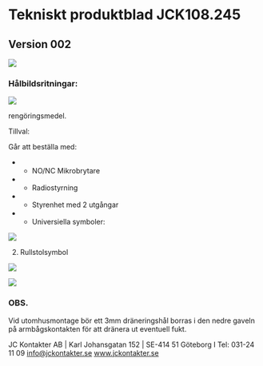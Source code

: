# Tekniskt produktblad JCK108.245

## Version 002

![](_page_0_Figure_2.jpeg)

### Hålbildsritningar:

![](_page_0_Figure_5.jpeg)

rengöringsmedel.

Tillval:

Går att beställa med:

- * NO/NC Mikrobrytare
- * Radiostyrning
- * Styrenhet med 2 utgångar
- * Universiella symboler:

![](_page_0_Picture_16.jpeg)

2. Rullstolsymbol

![](_page_0_Picture_17.jpeg)

![](_page_0_Figure_18.jpeg)

### OBS.

Vid utomhusmontage bör ett 3mm dräneringshål borras i den nedre gaveln på armbågskontakten för att dränera ut eventuell fukt.

JC Kontakter AB | Karl Johansgatan 152 | SE-414 51 Göteborg I Tel: 031-24 11 09 info@jckontakter.se www.jckontakter.se
